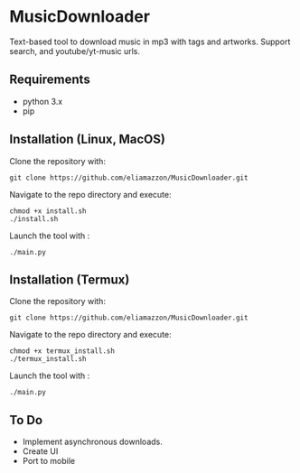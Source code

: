 # MusicDownloader
Text-based tool to download music in mp3 with tags and artworks.
Support search, and youtube/yt-music urls.

## Requirements

- python 3.x
- pip

## Installation (Linux, MacOS)

Clone the repository with:

```
git clone https://github.com/eliamazzon/MusicDownloader.git
```
Navigate to the repo directory and execute:
```
chmod +x install.sh
./install.sh
```
Launch the tool with :

```
./main.py
```

## Installation (Termux)

Clone the repository with:

```
git clone https://github.com/eliamazzon/MusicDownloader.git
```
Navigate to the repo directory and execute:
```
chmod +x termux_install.sh
./termux_install.sh
```
Launch the tool with :

```
./main.py
```

## To Do
- Implement asynchronous downloads.
- Create UI
- Port to mobile
